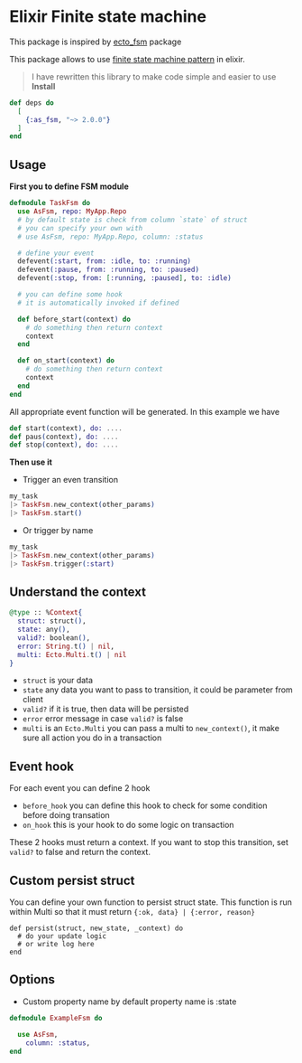 # Elixir Finite state machine

This package is inspired by [ecto_fsm](https://github.com/bluzky/ecto_fsm) package

This package allows to use [finite state machine pattern](https://en.wikipedia.org/wiki/Finite-state_machine) in elixir. 


> I have rewritten this library to make code simple and easier to use
**Install**

```elixir
def deps do
  [
    {:as_fsm, "~> 2.0.0"}
  ]
end
```

 ## Usage

  **First you to define FSM module**
  ```elixir
  defmodule TaskFsm do
    use AsFsm, repo: MyApp.Repo
    # by default state is check from column `state` of struct
    # you can specify your own with
    # use AsFsm, repo: MyApp.Repo, column: :status

    # define your event
    defevent(:start, from: :idle, to: :running)
    defevent(:pause, from: :running, to: :paused)
    defevent(:stop, from: [:running, :paused], to: :idle)

    # you can define some hook
    # it is automatically invoked if defined

    def before_start(context) do
      # do something then return context
      context
    end

    def on_start(context) do
      # do something then return context
      context
    end
  end
  ```

  All appropriate event function will be generated. In this example we have
  ```elixir
  def start(context), do: ....
  def paus(context), do: ....
  def stop(context), do: ....
  ```

  **Then use it**
  - Trigger an even transition
  ```elixir
  my_task
  |> TaskFsm.new_context(other_params)
  |> TaskFsm.start()
  ```

  - Or trigger by name
  ```elixir
  my_task
  |> TaskFsm.new_context(other_params)
  |> TaskFsm.trigger(:start)
  ```

## Understand the context

  ```elixir
  @type :: %Context{
    struct: struct(),
    state: any(),
    valid?: boolean(),
    error: String.t() | nil,
    multi: Ecto.Multi.t() | nil
  }
  ```
  - `struct` is your data
  - `state` any data you want to pass to transition, it could be parameter from client
  - `valid?` if it is true, then data will be persisted
  - `error` error message in case `valid?` is false
  - `multi` is an `Ecto.Multi` you can pass a multi to `new_context()`, it make sure all action you do in a transaction

  ## Event hook
  For each event you can define 2 hook
  - `before_hook` you can define this hook to check for some condition before doing transation
  - `on_hook` this is your hook to do some logic on transaction

  These 2 hooks must return a context. If you want to stop this transition, set `valid?` to false and return the context.

## Custom persist struct
  You can define your own function to persist struct state. This function is run within Multi so that it must return `{:ok, data} | {:error, reason}`

  ```elixr
  def persist(struct, new_state, _context) do
    # do your update logic
    # or write log here
  end
  ```
  
## Options

- Custom property name by default property name is :state
```elixir
defmodule ExampleFsm do

  use AsFsm,
    column: :status,
end
```

